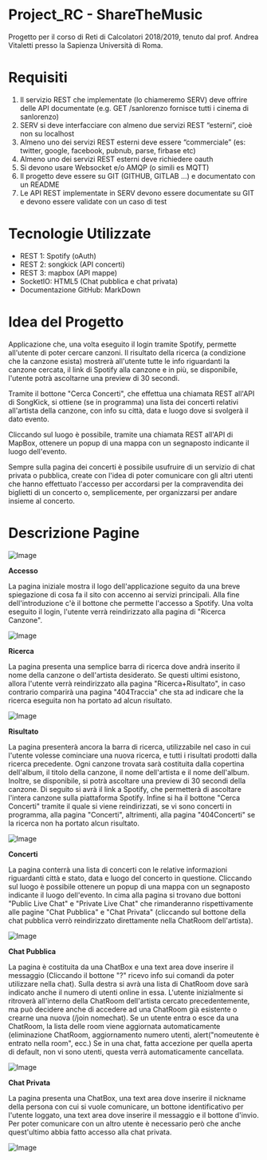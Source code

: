 # Project_RC - ShareTheMusic
Progetto per il corso di Reti di Calcolatori 2018/2019, tenuto dal prof. Andrea Vitaletti presso la Sapienza Università di Roma.

# Requisiti
1. Il servizio REST che implementate (lo chiameremo SERV) deve offrire delle API documentate (e.g. GET /sanlorenzo fornisce tutti i cinema di sanlorenzo)
2. SERV si deve interfacciare con almeno due servizi REST “esterni”, cioè non su localhost
3. Almeno uno dei servizi REST esterni deve essere “commerciale” (es: twitter, google, facebook, pubnub, parse, firbase etc)
4. Almeno uno dei servizi REST esterni deve richiedere oauth
5. Si devono usare Websocket e/o AMQP (o simili es MQTT)
6. Il progetto deve essere su GIT (GITHUB, GITLAB ...) e documentato con un README
7. Le API REST implementate in SERV devono essere documentate su GIT e devono essere validate con un caso di test 

# Tecnologie Utilizzate
* REST 1: Spotify (oAuth)
* REST 2: songkick (API concerti)
* REST 3: mapbox (API mappe)
* SocketIO: HTML5 (Chat pubblica e chat privata)
* Documentazione GitHub: MarkDown

# Idea del Progetto
Applicazione che, una volta eseguito il login tramite Spotify, permette all'utente di poter cercare canzoni. Il risultato della
ricerca (a condizione che la canzone esista) mostrerà all'utente tutte le info riguardanti la canzone cercata, il link di Spotify
alla canzone e in più, se disponibile, l'utente potrà ascoltarne una preview di 30 secondi.

Tramite il bottone "Cerca Concerti", che effettua una chiamata REST all'API di SongKick, si ottiene (se in programma) una lista
dei concerti relativi all'artista della canzone, con info su città, data e luogo dove si svolgerà il dato evento.

Cliccando sul luogo è possibile, tramite una chiamata REST all'API di MapBox, ottenere un popup di una mappa con un segnaposto
indicante il luogo dell'evento.

Sempre sulla pagina dei concerti è possibile usufruire di un servizio di chat privata o pubblica, create con l'idea di poter comunicare 
con gli altri utenti che hanno effettuato l'accesso per accordarsi per la compravendita dei biglietti di un concerto o, semplicemente,
per organizzarsi per andare insieme al concerto.

# Descrizione Pagine

![Image](img/Mappa.PNG)

**Accesso**

La pagina iniziale mostra il logo dell'applicazione seguito da una breve spiegazione di cosa fa il sito con accenno ai servizi
principali. Alla fine dell'introduzione c'è il bottone che permette l'accesso a Spotify. Una volta eseguito il login, l'utente
verrà reindirizzato alla pagina di "Ricerca Canzone".

![Image](img/Login_page.png)

**Ricerca**

La pagina presenta una semplice barra di ricerca dove andrà inserito il nome della canzone o dell'artista desiderato. Se questi
ultimi esistono, allora l'utente verrà reindirizzato alla pagina "Ricerca+Risultato", in caso contrario comparirà una pagina 
"404Traccia" che sta ad indicare che la ricerca eseguita non ha portato ad alcun risultato.

![Image](img/Cerca1.png)

**Risultato**

La pagina presenterà ancora la barra di ricerca, utilizzabile nel caso in cui l'utente volesse cominciare una nuova ricerca, e 
tutti i risultati prodotti dalla ricerca precedente.
Ogni canzone trovata sarà costituita dalla copertina dell'album, il titolo della canzone, il nome dell'artista e il nome dell'album.
Inoltre, se disponibile, si potrà ascoltare una preview di 30 secondi della canzone.
Di seguito si avrà il link a Spotify, che permetterà di ascoltare l'intera canzone sulla piattaforma Spotify.
Infine si ha il bottone "Cerca Concerti" tramite il quale si viene reindirizzati, se vi sono concerti in programma, alla pagina "Concerti", altrimenti, alla pagina "404Concerti" se la ricerca non ha portato alcun risultato.

![Image](img/Risultati_traccia.png)

**Concerti**

La pagina conterrà una lista di concerti con le relative informazioni riguardanti città e stato, data e luogo del concerto in 
questione. Cliccando sul luogo è possibile ottenere un popup di una mappa con un segnaposto indicante il luogo dell'evento.
In cima alla pagina si trovano due bottoni "Public Live Chat" e "Private Live Chat" che rimanderanno rispettivamente alle pagine
"Chat Pubblica" e "Chat Privata" (cliccando sul bottone della chat pubblica verrò reindirizzato direttamente nella ChatRoom dell'artista).

![Image](img/Risultati_concerti.png)

**Chat Pubblica**

La pagina è costituita da una ChatBox e una text area dove inserire il messaggio (Cliccando il bottone "?" ricevo info sui comandi
da poter utilizzare nella chat).
Sulla destra si avrà una lista di ChatRoom dove sarà indicato anche il numero di utenti online in essa.
L'utente inizialmente si ritroverà all'interno della ChatRoom dell'artista cercato precedentemente, ma può decidere anche di 
accedere ad una ChatRoom già esistente o crearne una nuova (/join nomechat).
Se un utente entra o esce da una ChatRoom, la lista delle room viene aggiornata automaticamente (eliminazione ChatRoom, aggiornamento
numero utenti, alert("nomeutente è entrato nella room", ecc.)
Se in una chat, fatta accezione per quella aperta di default, non vi sono utenti, questa verrà automaticamente cancellata.

![Image](img/pubblica.png)

**Chat Privata**

La pagina presenta una ChatBox, una text area dove inserire il nickname della persona con cui si vuole comunicare, un bottone
identificativo per l'utente loggato, una text area dove inserire il messaggio e il bottone d'invio.
Per poter comunicare con un altro utente è necessario però che anche quest'ultimo abbia fatto accesso alla chat privata.

![Image](img/privata.png)